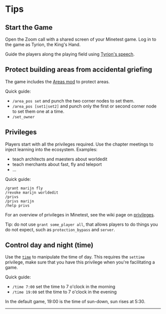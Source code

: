 # Tips

## Start the Game

Open the Zoom call with a shared screen of your Minetest game.
Log in to the game as Tyrion, the King's Hand.

Guide the players along the playing field using [Tyrion's speech](game-start-script.md).

## Protect building areas from accidental griefing

The game includes the [Areas mod] to protect areas.

Quick guide:


 * `/area_pos set` and punch the two corner nodes to set them.
 * `/area_pos [set1|set2]` and punch only the first or second corner node to set them one at a time.
 * `/set_owner` <OwnerName> <AreaName>


## Privileges

Players start with all the privileges required.
Use the chapter meetings to inject learning into the ecosystem.
Examples:

 * teach architects and maesters about worldedit
 * teach merchants about fast, fly and teleport
 * ... 

Quick guide:

```
/grant marijn fly
/revoke marijn worldedit
/privs
/privs marijn
/help privs
```

For an overview of privileges in Minetest, see the wiki page on [privileges].

Tip:  do not use `grant some_player all`, 
that allows players to do things you do not expect, 
such as `protection_bypass` and `server`.


## Control day and night (time)

Use the [`time`][time] to manipulate the time of day.
This requires the `settime` privilege, 
make sure that you have this privilege when you're facilitating a game.

Quick guide:

 * `/time 7:00` set the time to 7 o'clock in the morning
 * `/time 19:00`  set the time to 7 o'clock in the evening 

 In the default game, 19:00 is the time of sun-down, sun rises at 5:30.

---

 [Areas mod]: (https://github.com/XSCALE-Alliance/virtual_game_without_thrones/tree/master/mods/areas)
 [time]: https://wiki.minetest.net/Time_of_day
 [privileges]: https://wiki.minetest.net/Privileges
